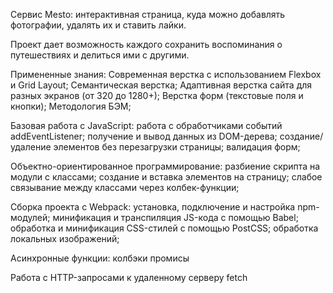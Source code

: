Cервис Mesto: интерактивная страница, куда можно добавлять фотографии, удалять их и ставить лайки.

Проект дает возможность каждого сохранить воспоминания о путешествиях и делиться ими с другими.

Примененные знания:
Современная верстка с использованием Flexbox и Grid Layout;
Семантическая верстка;
Адаптивная верстка сайта для разных экранов (от 320 до 1280+);
Верстка форм (текстовые поля и кнопки);
Методология БЭМ;

Базовая работа с JavaScript:
работа с обработчиками событий addEventListener;
получение и вывод данных из DOM-дерева;
создание/удаление элементов без перезагрузки страницы;
валидация форм;

Объектно-ориентированное программирование:
разбиение скрипта на модули с классами;
создание и вставка элементов на страницу;
слабое связывание между классами через колбек-функции;

Сборка проекта с Webpack:
установка, подключение и настройка npm-модулей;
минификация и транспиляция JS-кода с помощью Babel;
обработка и минификация CSS-стилей с помощью PostCSS;
обработка локальных изображений;

Асинхронные функции:
колбэки
промисы

Работа с HTTP-запросами к удаленному серверу
fetch
